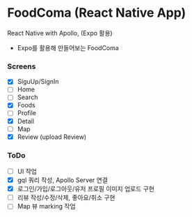 # FoodComa (React Native App)

React Native with Apollo, (Expo 활용)

- Expo를 활용해 만들어보는 FoodComa

### Screens

- [x] SiguUp/SignIn
- [ ] Home
- [ ] Search
- [x] Foods
- [ ] Profile
- [x] Detail
- [ ] Map
- [x] Review (upload Review)

### ToDo

- [ ] UI 작업
- [x] gql 쿼리 작성, Apollo Server 연결
- [x] 로그인/가입/로그아웃/유저 프로필 이미지 업로드 구현
- [ ] 리뷰 작성/수정/삭제, 좋아요/취소 구현
- [ ] Map 뷰 marking 작업
